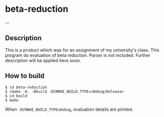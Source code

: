 # beta-reduction
--

## Description
This is a product which was for an assignment of my university's class.
This program do evaluation of beta reduction.
Parser is not included.
Further description will be applied here soon.

## How to build
```
$ cd beta-reduction
$ cmake -H. -Bbuild -DCMAKE_BUILD_TYPE=<Debug|Release>
$ cd build
$ make
```
When `-DCMAKE_BUILD_TYPE=Debug`, evaluation details are printed.
